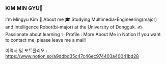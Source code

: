 ### KIM MIN GYU👋

I'm Mingyu Kim 👋
About me
🎓   Studying Multimedia-Engineering(major) and Intelligence Robot(bi-major) at the University of Dongguk.
✍️   Passionate about learning
✨   Profile : More About Me in Notion
If you want to contact me, please leave me a mail!

이력서 및 포트폴리오 : https://www.notion.so/a9ddbd35c47c46ec974403a40041bd28

<!--
**MingyuKim-2933/MingyuKim-2933** is a ✨ _special_ ✨ repository because its `README.md` (this file) appears on your GitHub profile.

Here are some ideas to get you started:

- 🔭 I’m currently working on ...
- 🌱 I’m currently learning ...
- 👯 I’m looking to collaborate on ...
- 🤔 I’m looking for help with ...
- 💬 Ask me about ...
- 📫 How to reach me: ...
- 😄 Pronouns: ...
- ⚡ Fun fact: ...
-->
